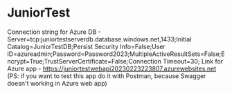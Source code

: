 # JuniorTest
Connection string for Azure DB - Server=tcp:juniortestserverdb.database.windows.net,1433;Initial Catalog=JuniorTestDB;Persist Security Info=False;User ID=azureadmin;Password=Password2023;MultipleActiveResultSets=False;Encrypt=True;TrustServerCertificate=False;Connection Timeout=30;
Link for Azure app - https://juniortestwebapi20230223223807.azurewebsites.net (PS: if you want to test this app do it with Postman, because Swagger doesn't working in Azure web app)

